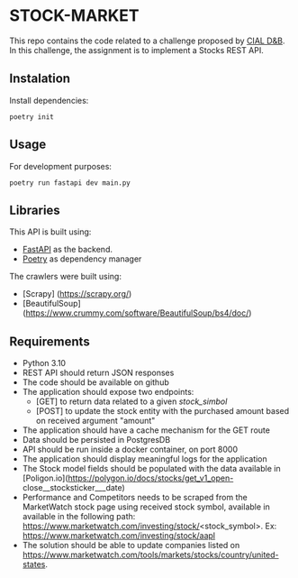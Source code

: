 # STOCK-MARKET

This repo contains the code related to a challenge proposed by [CIAL D&B](https://en.cialdnb.com/). 
In this challenge, the assignment is to implement a Stocks REST API.


## Instalation

Install dependencies:

`poetry init`

## Usage

For development purposes: 

`poetry run fastapi dev main.py`

## Libraries

This API is built using:
- [FastAPI](https://fastapi.tiangolo.com/) as the backend.
- [Poetry](https://python-poetry.org/) as dependency manager

The crawlers were built using:
- [Scrapy] (https://scrapy.org/)
- [BeautifulSoup] (https://www.crummy.com/software/BeautifulSoup/bs4/doc/)

## Requirements
- Python 3.10
- REST API should return JSON responses
- The code should be available on github
- The application should expose two endpoints:
  - [GET] to return data related to a given _stock_simbol_
  - [POST] to update the stock entity with the purchased amount based on received argument "amount"
- The application should have a cache mechanism for the GET route
- Data should be persisted in PostgresDB
- API should be run inside a docker container, on port 8000
- The application should display meaningful logs for the application
- The Stock model fields should be populated with the data available in [Poligon.io](https://polygon.io/docs/stocks/get_v1_open-
close__stocksticker___date)
- Performance and Competitors needs to be scraped from the MarketWatch stock page using received stock symbol, available in available in the following path: https://www.marketwatch.com/investing/stock/<stock_symbol>. Ex: https://www.marketwatch.com/investing/stock/aapl
- The solution should be able to update companies listed on https://www.marketwatch.com/tools/markets/stocks/country/united-states.

